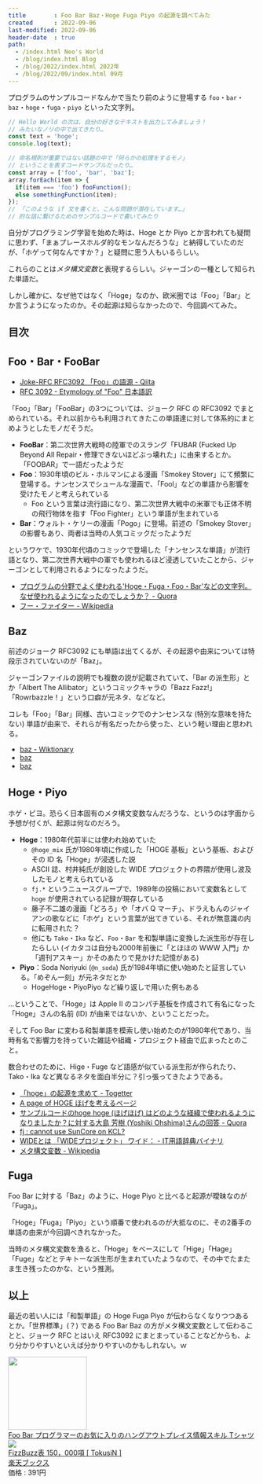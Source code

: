 ```yaml
---
title        : Foo Bar Baz・Hoge Fuga Piyo の起源を調べてみた
created      : 2022-09-06
last-modified: 2022-09-06
header-date  : true
path:
  - /index.html Neo's World
  - /blog/index.html Blog
  - /blog/2022/index.html 2022年
  - /blog/2022/09/index.html 09月
---
```


プログラムのサンプルコードなんかで当たり前のように登場する `foo`・`bar`・`baz`・`hoge`・`fuga`・`piyo` といった文字列。

```javascript
// Hello World の次は、自分の好きなテキストを出力してみましょう！
// みたいなノリの中で出てきたり…
const text = 'hoge';
console.log(text);

// 命名規則が重要ではない話題の中で「何らかの処理をするモノ」
// ということを表すコードサンプルだったり…
const array = ['foo', 'bar', 'baz'];
array.forEach(item => {
  if(item === 'foo') fooFunction();
  else somethingFunction(item);
});
// 「このような if 文を書くと、こんな問題が潜在しています…」
// 的な話に繋げるためのサンプルコードで書いてみたり
```

自分がプログラミング学習を始めた時は、Hoge とか Piyo とか言われても疑問に思わず、「まぁプレースホルダ的なモンなんだろうな」と納得していたのだが、「ホゲって何なんですか？」と疑問に思う人もいるらしい。

これらのことは*メタ構文変数*と表現するらしい。ジャーゴンの一種として知られた単語だ。

しかし確かに、なぜ他ではなく「Hoge」なのか、欧米圏では「Foo」「Bar」とか言うようになったのか。その起源は知らなかったので、今回調べてみた。

## 目次

## Foo・Bar・FooBar

- [Joke-RFC RFC3092 「Foo」の語源 - Qiita](https://qiita.com/yoshi389111/items/65c613d972294227e258)
- [RFC 3092 - Etymology of "Foo" 日本語訳](https://tex2e.github.io/rfc-translater/html/rfc3092.html)

「Foo」「Bar」「FooBar」の3つについては、ジョーク RFC の RFC3092 でまとめられている。それ以前からも利用されてきたこの単語達に対して体系的にまとめようとしたモノだそうだ。

- **FooBar**：第二次世界大戦時の陸軍でのスラング「FUBAR (Fucked Up Beyond All Repair・修理できないほどぶっ壊れた」に由来するとか。「FOOBAR」で一語だったようだ
- **Foo**：1930年頃のビル・ホルマンによる漫画「Smokey Stover」にて頻繁に登場する。ナンセンスでシュールな漫画で、「Fool」などの単語から影響を受けたモノと考えられている
  - Foo という言葉は流行語になり、第二次世界大戦中の米軍でも正体不明の飛行物体を指す「Foo Fighter」という単語が生まれている
- **Bar**：ウォルト・ケリーの漫画「Pogo」に登場。前述の「Smokey Stover」の影響もあり、両者は当時の人気コミックだったようだ

というワケで、1930年代頃のコミックで登場した「ナンセンスな単語」が流行語となり、第二次世界大戦中の軍でも使われるほど浸透していたことから、ジャーゴンとして利用されるようになったようだ。

- [プログラムの分野でよく使われる'Hoge・Fuga・Foo・Bar'などの文字列。なぜ使われるようになったのでしょうか？ - Quora](https://jp.quora.com/%E3%83%97%E3%83%AD%E3%82%B0%E3%83%A9%E3%83%A0%E3%81%AE%E5%88%86%E9%87%8E%E3%81%A7%E3%82%88%E3%81%8F%E4%BD%BF%E3%82%8F%E3%82%8C%E3%82%8BHoge-Fuga-Foo-Bar%E3%81%AA%E3%81%A9%E3%81%AE%E6%96%87%E5%AD%97%E5%88%97-)
- [フー・ファイター - Wikipedia](https://ja.wikipedia.org/wiki/%E3%83%95%E3%83%BC%E3%83%BB%E3%83%95%E3%82%A1%E3%82%A4%E3%82%BF%E3%83%BC)

## Baz

前述のジョーク RFC3092 にも単語は出てくるが、その起源や由来については特段示されていないのが「Baz」。

ジャーゴンファイルの説明でも複数の説が記載されていて、「Bar の派生形」とか「Albert The Allibator」というコミックキャラの「Bazz Fazz!」「Rowrbazzle！」という口癖が元ネタ、などなど。

コレも「Foo」「Bar」同様、古いコミックでのナンセンスな (特別な意味を持たない) 単語が由来で、それらが有名だったから使った、という軽い理由と思われる。

- [baz - Wiktionary](https://en.wiktionary.org/wiki/baz)
- [baz](http://catb.org/jargon/html/B/baz.html)
- [baz](https://www.techfak.uni-bielefeld.de/~joern/jargon/baz.HTML)

## Hoge・Piyo

ホゲ・ピヨ。恐らく日本固有のメタ構文変数なんだろうな、というのは字面から予想が付くが、起源は何なのだろう。

- **Hoge**：1980年代前半には使われ始めていた
  - `@hoge_mix` 氏が1980年頃に作成した「HOGE 基板」という基板、およびその ID 名「Hoge」が浸透した説
  - ASCII 誌、村井純氏が創設した WIDE プロジェクトの界隈が使用し波及したモノと考えられている
  - `fj.*` というニュースグループで、1989年の投稿において変数名として `hoge` が使用されている記録が現存している
  - 藤子不二雄の漫画「どろろ」や「オバ Q マーチ」、ドラえもんのジャイアンの歌などに「ホゲ」という言葉が出てきている、それが無意識の内に転用された？
  - 他にも `Tako`・`Ika` など、`Foo`・`Bar` を和製単語に変換した派生形が存在したらしい (イカタコは自分も2000年前後に「とほほの WWW 入門」か「週刊アスキー」かそのあたりで見かけた記憶がある)
- **Piyo**：Soda Noriyuki (`@n_soda`) 氏が1984年頃に使い始めたと証言している。「めぞん一刻」が元ネタだとか
  - HogeHoge・PiyoPiyo など繰り返しで用いた例もある

…ということで、「Hoge」は Apple II のコンパチ基板を作成されて有名になった「Hoge」さんの名前 (ID) が由来ではないか、ということだった。

そして Foo Bar に変わる和製単語を模索し使い始めたのが1980年代であり、当時有名で影響力を持っていた雑誌や組織・プロジェクト経由で広まったとのこと。

数合わせのために、Hige・Fuge など語感が似ている派生形が作られたり、Tako・Ika など異なるネタを面白半分に？引っ張ってきたようである。

- [「hoge」の起源を求めて - Togetter](https://togetter.com/li/47113)
- [A page of HOGE ほげを考えるページ](http://kmaebashi.com/programmer/hoge.html)
- [サンプルコードのhoge hoge (ほげほげ) はどのような経緯で使われるようになりましたか？に対する大島 芳樹 (Yoshiki Ohshima)さんの回答 - Quora](https://jp.quora.com/%E3%82%B5%E3%83%B3%E3%83%97%E3%83%AB%E3%82%B3%E3%83%BC%E3%83%89%E3%81%AEhoge-hoge-%E3%81%BB%E3%81%92%E3%81%BB%E3%81%92-%E3%81%AF%E3%81%A9%E3%81%AE%E3%82%88%E3%81%86%E3%81%AA%E7%B5%8C%E7%B7%AF%E3%81%A7%E4%BD%BF/answers/267306288)
- [fj : cannot use SunCore on KCL?](https://katsu.watanabe.name/ancientfj/article.php?mid=1299%40nagao4.kuee.kyoto-u.junet)
- [WIDEとは 「WIDEプロジェクト」 ワイド： - IT用語辞典バイナリ](https://www.sophia-it.com/content/WIDE)
- [メタ構文変数 - Wikipedia](https://ja.wikipedia.org/wiki/%E3%83%A1%E3%82%BF%E6%A7%8B%E6%96%87%E5%A4%89%E6%95%B0)

## Fuga

Foo Bar に対する「Baz」のように、Hoge Piyo と比べると起源が曖昧なのが「Fuga」。

「Hoge」「Fuga」「Piyo」という順番で使われるのが大抵なのに、その2番手の単語の由来が今回調べきれなかった。

当時のメタ構文変数を漁ると、「Hoge」をベースにして「Hige」「Hage」「Fuge」などとテキトーな派生形が生まれていたようなので、その中でたまたま生き残ったのかな、という推測。

## 以上

最近の若い人には「和製単語」の Hoge Fuga Piyo が伝わらなくなりつつあるとか。「世界標準」(？) である Foo Bar Baz の方がメタ構文変数として伝わることと、ジョーク RFC とはいえ RFC3092 にまとまっていることなどからも、より分かりやすいといえば分かりやすいのかもしれない。ｗ

<div class="ad-amazon">
  <div class="ad-amazon-image">
    <a href="https://www.amazon.co.jp/dp/B0B7QBRHX7?tag=neos21-22&amp;linkCode=osi&amp;th=1&amp;psc=1">
      <img src="https://m.media-amazon.com/images/I/41L0az3ABaL._SL160_.jpg" width="160" height="149">
    </a>
  </div>
  <div class="ad-amazon-info">
    <div class="ad-amazon-title">
      <a href="https://www.amazon.co.jp/dp/B0B7QBRHX7?tag=neos21-22&amp;linkCode=osi&amp;th=1&amp;psc=1">Foo Bar プログラマーのお気に入りのハングアウトプレイス情報スキル Tシャツ</a>
    </div>
  </div>
</div>

<div class="ad-rakuten">
  <div class="ad-rakuten-image">
    <a href="https://hb.afl.rakuten.co.jp/hgc/g00q0722.waxyc9ff.g00q0722.waxyd017/?pc=https%3A%2F%2Fitem.rakuten.co.jp%2Fbook%2F16173941%2F&amp;m=http%3A%2F%2Fm.rakuten.co.jp%2Fbook%2Fi%2F19886933%2F">
      <img src="https://thumbnail.image.rakuten.co.jp/@0_mall/book/cabinet/3563/9784873103563.jpg?_ex=128x128">
    </a>
  </div>
  <div class="ad-rakuten-info">
    <div class="ad-rakuten-title">
      <a href="https://hb.afl.rakuten.co.jp/hgc/g00q0722.waxyc9ff.g00q0722.waxyd017/?pc=https%3A%2F%2Fitem.rakuten.co.jp%2Fbook%2F16173941%2F&amp;m=http%3A%2F%2Fm.rakuten.co.jp%2Fbook%2Fi%2F19886933%2F">FizzBuzz表 150，000項 [ TokusiN ]</a>
    </div>
    <div class="ad-rakuten-shop">
      <a href="https://hb.afl.rakuten.co.jp/hgc/g00q0722.waxyc9ff.g00q0722.waxyd017/?pc=https%3A%2F%2Fwww.rakuten.co.jp%2Fbook%2F&amp;m=http%3A%2F%2Fm.rakuten.co.jp%2Fbook%2F">楽天ブックス</a>
    </div>
    <div class="ad-rakuten-price">価格 : 391円</div>
  </div>
</div>
